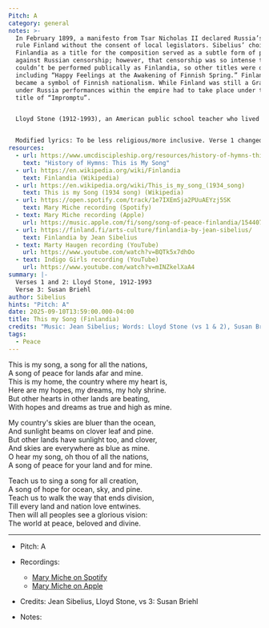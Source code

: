 ```yaml
---
Pitch: A
category: general
notes: >-
  In February 1899, a manifesto from Tsar Nicholas II declared Russia’s right to
  rule Finland without the consent of local legislators. Sibelius’ choice of
  Finlandia as a title for the composition served as a subtle form of protest
  against Russian censorship; however, that censorship was so intense that it
  couldn’t be performed publically as Finlandia, so other titles were devised
  including “Happy Feelings at the Awakening of Finnish Spring.” Finlandia
  became a symbol of Finnish nationalism. While Finland was still a Grand Duchy
  under Russia performances within the empire had to take place under the covert
  title of “Impromptu”.


  Lloyd Stone (1912-1993), an American public school teacher who lived in Hawaii, authored 10 books of poetry and two children’s books. He wrote the first two stanzas of “This Is My Song” for its inclusion in the collection, Sing a Tune (1934). During the brief time of peace between two world wars, it was a song of hope for all nations—“for lands afar and mine.”


  Modified lyrics: To be less religious/more inclusive. Verse 1 changed “O God of all the nations” to “A song for all the nations”. Verse 2 changed “God” to “Thou”. Verse 3 changed “O God of all creation” to “A song for all creation” and “Your glorious vision” to “a glorious vision”. 
resources:
  - url: https://www.umcdiscipleship.org/resources/history-of-hymns-this-is-my-song
    text: "History of Hymns: This is My Song"
  - url: https://en.wikipedia.org/wiki/Finlandia
    text: Finlandia (Wikipedia)
  - url: https://en.wikipedia.org/wiki/This_is_my_song_(1934_song)
    text: This is my Song (1934 song) (Wikipedia)
  - url: https://open.spotify.com/track/1e7IXEmSja2PUuAEYzj5SK
    text: Mary Miche recording (Spotify)
  - text: Mary Miche recording (Apple)
    url: https://music.apple.com/fi/song/song-of-peace-finlandia/1544077700
  - url: https://finland.fi/arts-culture/finlandia-by-jean-sibelius/
    text: Finlandia by Jean Sibelius
  - text: Marty Haugen recording (YouTube)
    url: https://www.youtube.com/watch?v=BQTk5x7dhOo
  - text: Indigo Girls recording (YouTube)
    url: https://www.youtube.com/watch?v=mINZkelXaA4
summary: |-
  Verses 1 and 2: Lloyd Stone, 1912-1993
  Verse 3: Susan Briehl
author: Sibelius
hints: "Pitch: A"
date: 2025-09-10T13:59:00.000-04:00
title: This my Song (Finlandia)
credits: "Music: Jean Sibelius; Words: Lloyd Stone (vs 1 & 2), Susan Briehl (vs 3)"
tags:
  - Peace
---
```

This is my song, a song for all the nations,\
A song of peace for lands afar and mine.\
This is my home, the country where my heart is,\
Here are my hopes, my dreams, my holy shrine.\
But other hearts in other lands are beating,\
With hopes and dreams as true and high as mine.  

My country's skies are bluer than the ocean,\
And sunlight beams on clover leaf and pine.\
But other lands have sunlight too, and clover,\
And skies are everywhere as blue as mine.\
O hear my song, oh thou of all the nations,\
A song of peace for your land and for mine.  

Teach us to sing a song for all creation,\
A song of hope for ocean, sky, and pine.\
Teach us to walk the way that ends division,\
Till every land and nation love entwines.\
Then will all peoples see a glorious vision:\
The world at peace, beloved and divine.

- - -

* Pitch: A
* Recordings: 

  * [Mary Miche on Spotify](https://open.spotify.com/track/1e7IXEmSja2PUuAEYzj5SK)
  * [Mary Miche on Apple](https://music.apple.com/fi/song/song-of-peace-finlandia/1544077700)
* Credits: Jean Sibelius, Lloyd Stone, vs 3: Susan Briehl
* Notes:
